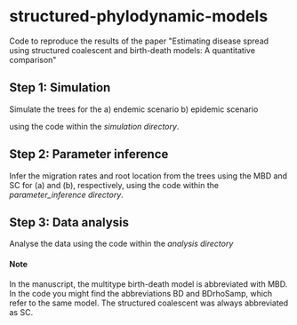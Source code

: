 # structured-phylodynamic-models
Code to reproduce the results of the paper "Estimating disease spread using structured coalescent and
birth-death models: A quantitative comparison"

## Step 1: Simulation

Simulate the trees for the
a) endemic scenario 
b) epidemic scenario

using the code within the *simulation directory*.

## Step 2: Parameter inference

Infer the migration rates and root location from the trees using the MBD and SC for (a) and (b), respectively, using the code within the *parameter_inference directory*.

## Step 3: Data analysis
Analyse the data using the code within the *analysis directory*


#### Note
In the manuscript, the multitype birth-death model is abbreviated with MBD. In the code you might find the abbreviations BD and BDrhoSamp, which refer to the same model. The structured coalescent was always abbreviated as SC.
